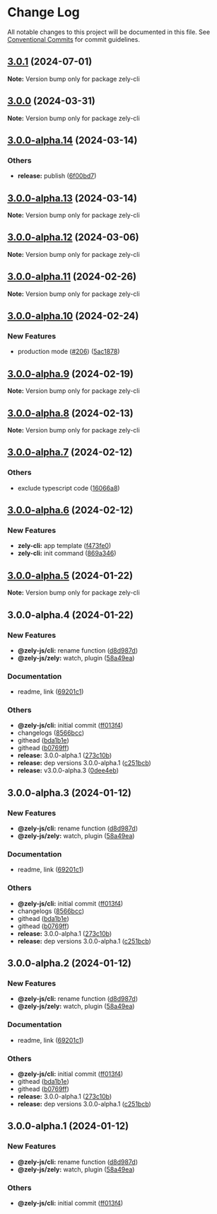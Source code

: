 # Change Log

All notable changes to this project will be documented in this file.
See [Conventional Commits](https://conventionalcommits.org) for commit guidelines.

## [3.0.1](https://github.com/zely-js/zely/compare/v3.0.0...v3.0.1) (2024-07-01)

**Note:** Version bump only for package zely-cli





## [3.0.0](https://github.com/zely-js/zely/compare/v3.0.0-alpha.14...v3.0.0) (2024-03-31)

**Note:** Version bump only for package zely-cli





## [3.0.0-alpha.14](https://github.com/zely-js/zely/compare/v3.0.0-alpha.12...v3.0.0-alpha.14) (2024-03-14)


### Others

* **release:** publish ([6f00bd7](https://github.com/zely-js/zely/commit/6f00bd713c4bcba20b1e519d183251cdfaf2f955))



## [3.0.0-alpha.13](https://github.com/zely-js/zely/compare/v3.0.0-alpha.12...v3.0.0-alpha.13) (2024-03-14)

**Note:** Version bump only for package zely-cli






## [3.0.0-alpha.12](https://github.com/zely-js/zely/compare/v3.0.0-alpha.11...v3.0.0-alpha.12) (2024-03-06)

**Note:** Version bump only for package zely-cli





## [3.0.0-alpha.11](https://github.com/zely-js/zely/compare/v3.0.0-alpha.10...v3.0.0-alpha.11) (2024-02-26)

**Note:** Version bump only for package zely-cli





## [3.0.0-alpha.10](https://github.com/zely-js/zely/compare/v3.0.0-alpha.9...v3.0.0-alpha.10) (2024-02-24)


### New Features

* production mode ([#206](https://github.com/zely-js/zely/issues/206)) ([5ac1878](https://github.com/zely-js/zely/commit/5ac1878f0b9b227d545963d09fde58285b6a9b32))



## [3.0.0-alpha.9](https://github.com/zely-js/zely/compare/v3.0.0-alpha.8...v3.0.0-alpha.9) (2024-02-19)

**Note:** Version bump only for package zely-cli





## [3.0.0-alpha.8](https://github.com/zely-js/zely/compare/v3.0.0-alpha.7...v3.0.0-alpha.8) (2024-02-13)

**Note:** Version bump only for package zely-cli





## [3.0.0-alpha.7](https://github.com/zely-js/zely/compare/v3.0.0-alpha.6...v3.0.0-alpha.7) (2024-02-12)


### Others

* exclude typescript code ([16066a8](https://github.com/zely-js/zely/commit/16066a818532a7f6882fe18d78cf6ae552c0b20b))



## [3.0.0-alpha.6](https://github.com/zely-js/zely/compare/v3.0.0-alpha.5...v3.0.0-alpha.6) (2024-02-12)


### New Features

* **zely-cli:** app template ([f473fe0](https://github.com/zely-js/zely/commit/f473fe0ab3f804fc0d39e2c15da5705164d7e2c2))
* **zely-cli:** init command ([869a346](https://github.com/zely-js/zely/commit/869a346393fa486270adc4b711a85dc5715bed76))



## [3.0.0-alpha.5](https://github.com/zely-js/zely/compare/v3.0.0-alpha.4...v3.0.0-alpha.5) (2024-01-22)

**Note:** Version bump only for package zely-cli





## 3.0.0-alpha.4 (2024-01-22)


### New Features

* **@zely-js/cli:** rename function ([d8d987d](https://github.com/zely-js/zely/commit/d8d987d089aea371a3eb73c6d485d5df5d795777))
* **@zely-js/zely:** watch, plugin ([58a49ea](https://github.com/zely-js/zely/commit/58a49ea6a80f6d05030b06bae71085483e8ba5dd))


### Documentation

* readme, link ([69201c1](https://github.com/zely-js/zely/commit/69201c1ad67fb0d57dc1e58ccaa7fa56f75d889a))


### Others

* **@zely-js/cli:** initial commit ([ff013f4](https://github.com/zely-js/zely/commit/ff013f4c7c6cf67cd442206074743d701eec115a))
* changelogs ([8566bcc](https://github.com/zely-js/zely/commit/8566bccb98316070b7681605f2b7038e889be0fe))
* githead ([bda1b1e](https://github.com/zely-js/zely/commit/bda1b1e1f9af347a763216e7d7ced5cf6e7315e8))
* githead ([b0769ff](https://github.com/zely-js/zely/commit/b0769ffaf7d5d37dc2be3fcd86ddafab7a349cd6))
* **release:** 3.0.0-alpha.1 ([273c10b](https://github.com/zely-js/zely/commit/273c10bbbf98dd23ed5a15bb177f9e45e3621888))
* **release:** dep versions 3.0.0-alpha.1 ([c251bcb](https://github.com/zely-js/zely/commit/c251bcb5681b8479562ae3598f0e4329a5b4c88c))
* **release:** v3.0.0-alpha.3 ([0dee4eb](https://github.com/zely-js/zely/commit/0dee4ebaf38aac55cf544a6c4e4b197b93d9acaa))



## 3.0.0-alpha.3 (2024-01-12)


### New Features

* **@zely-js/cli:** rename function ([d8d987d](https://github.com/zely-js/zely/commit/d8d987d089aea371a3eb73c6d485d5df5d795777))
* **@zely-js/zely:** watch, plugin ([58a49ea](https://github.com/zely-js/zely/commit/58a49ea6a80f6d05030b06bae71085483e8ba5dd))


### Documentation

* readme, link ([69201c1](https://github.com/zely-js/zely/commit/69201c1ad67fb0d57dc1e58ccaa7fa56f75d889a))


### Others

* **@zely-js/cli:** initial commit ([ff013f4](https://github.com/zely-js/zely/commit/ff013f4c7c6cf67cd442206074743d701eec115a))
* changelogs ([8566bcc](https://github.com/zely-js/zely/commit/8566bccb98316070b7681605f2b7038e889be0fe))
* githead ([bda1b1e](https://github.com/zely-js/zely/commit/bda1b1e1f9af347a763216e7d7ced5cf6e7315e8))
* githead ([b0769ff](https://github.com/zely-js/zely/commit/b0769ffaf7d5d37dc2be3fcd86ddafab7a349cd6))
* **release:** 3.0.0-alpha.1 ([273c10b](https://github.com/zely-js/zely/commit/273c10bbbf98dd23ed5a15bb177f9e45e3621888))
* **release:** dep versions 3.0.0-alpha.1 ([c251bcb](https://github.com/zely-js/zely/commit/c251bcb5681b8479562ae3598f0e4329a5b4c88c))



## 3.0.0-alpha.2 (2024-01-12)


### New Features

* **@zely-js/cli:** rename function ([d8d987d](https://github.com/zely-js/zely/commit/d8d987d089aea371a3eb73c6d485d5df5d795777))
* **@zely-js/zely:** watch, plugin ([58a49ea](https://github.com/zely-js/zely/commit/58a49ea6a80f6d05030b06bae71085483e8ba5dd))


### Documentation

* readme, link ([69201c1](https://github.com/zely-js/zely/commit/69201c1ad67fb0d57dc1e58ccaa7fa56f75d889a))


### Others

* **@zely-js/cli:** initial commit ([ff013f4](https://github.com/zely-js/zely/commit/ff013f4c7c6cf67cd442206074743d701eec115a))
* githead ([bda1b1e](https://github.com/zely-js/zely/commit/bda1b1e1f9af347a763216e7d7ced5cf6e7315e8))
* githead ([b0769ff](https://github.com/zely-js/zely/commit/b0769ffaf7d5d37dc2be3fcd86ddafab7a349cd6))
* **release:** 3.0.0-alpha.1 ([273c10b](https://github.com/zely-js/zely/commit/273c10bbbf98dd23ed5a15bb177f9e45e3621888))
* **release:** dep versions 3.0.0-alpha.1 ([c251bcb](https://github.com/zely-js/zely/commit/c251bcb5681b8479562ae3598f0e4329a5b4c88c))



## 3.0.0-alpha.1 (2024-01-12)


### New Features

* **@zely-js/cli:** rename function ([d8d987d](https://github.com/zely-js/zely/commit/d8d987d089aea371a3eb73c6d485d5df5d795777))
* **@zely-js/zely:** watch, plugin ([58a49ea](https://github.com/zely-js/zely/commit/58a49ea6a80f6d05030b06bae71085483e8ba5dd))


### Others

* **@zely-js/cli:** initial commit ([ff013f4](https://github.com/zely-js/zely/commit/ff013f4c7c6cf67cd442206074743d701eec115a))
